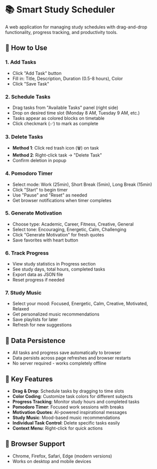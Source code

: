 # 📚 Smart Study Scheduler

A web application for managing study schedules with drag-and-drop functionality, progress tracking, and productivity tools.

## 🚀 How to Use

### 1. **Add Tasks**
- Click "Add Task" button
- Fill in: Title, Description, Duration (0.5-8 hours), Color
- Click "Save Task"

### 2. **Schedule Tasks**
- Drag tasks from "Available Tasks" panel (right side)
- Drop on desired time slot (Monday 8 AM, Tuesday 9 AM, etc.)
- Tasks appear as colored blocks on timetable
- Click checkmark (✅) to mark as complete

### 3. **Delete Tasks**
- **Method 1**: Click red trash icon (🗑️) on task
- **Method 2**: Right-click task → "Delete Task"
- Confirm deletion in popup

### 4. **Pomodoro Timer**
- Select mode: Work (25min), Short Break (5min), Long Break (15min)
- Click "Start" to begin timer
- Use "Pause" and "Reset" as needed
- Get browser notifications when timer completes

### 5. **Generate Motivation**
- Choose type: Academic, Career, Fitness, Creative, General
- Select tone: Encouraging, Energetic, Calm, Challenging
- Click "Generate Motivation" for fresh quotes
- Save favorites with heart button

### 6. **Track Progress**
- View study statistics in Progress section
- See study days, total hours, completed tasks
- Export data as JSON file
- Reset progress if needed

### 7. **Study Music**
- Select your mood: Focused, Energetic, Calm, Creative, Motivated, Relaxed
- Get personalized music recommendations
- Save playlists for later
- Refresh for new suggestions

## 💾 Data Persistence
- All tasks and progress save automatically to browser
- Data persists across page refreshes and browser restarts
- No server required - works completely offline

## 🎯 Key Features
- **Drag & Drop**: Schedule tasks by dragging to time slots
- **Color Coding**: Customize task colors for different subjects
- **Progress Tracking**: Monitor study hours and completed tasks
- **Pomodoro Timer**: Focused work sessions with breaks
- **Motivation Quotes**: AI-powered inspirational messages
- **Study Music**: Mood-based music recommendations
- **Individual Task Control**: Delete specific tasks easily
- **Context Menu**: Right-click for quick actions

## 📱 Browser Support
- Chrome, Firefox, Safari, Edge (modern versions)
- Works on desktop and mobile devices 